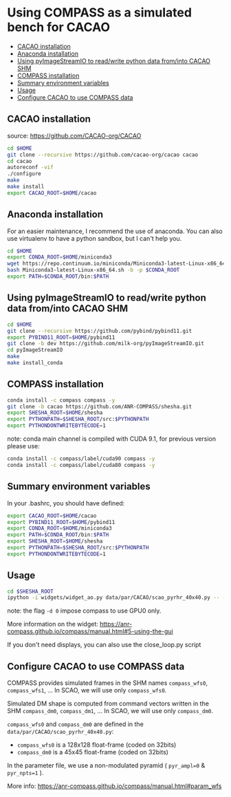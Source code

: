 # Using COMPASS as a simulated bench for CACAO

- [CACAO installation](#cacao-installation)
- [Anaconda installation](#anaconda-installation)
- [Using pyImageStreamIO to read/write python data from/into CACAO SHM](#using-pyimagestreamio-to-readwrite-python-data-frominto-cacao-shm)
- [COMPASS installation](#compass-installation)
- [Summary environment variables](#summary-environment-variables)
- [Usage](#usage)
- [Configure CACAO to use COMPASS data](#configure-cacao-to-use-compass-data)

## CACAO installation

source: https://github.com/CACAO-org/CACAO

```bash
cd $HOME
git clone --recursive https://github.com/cacao-org/cacao cacao
cd cacao
autoreconf -vif
./configure
make
make install
export CACAO_ROOT=$HOME/cacao
```

## Anaconda installation

For an easier maintenance, I recommend the use of anaconda.
You can also use virtualenv to have a python sandbox, but I can't help you.

```bash
cd $HOME
export CONDA_ROOT=$HOME/miniconda3
wget https://repo.continuum.io/miniconda/Miniconda3-latest-Linux-x86_64.sh
bash Miniconda3-latest-Linux-x86_64.sh -b -p $CONDA_ROOT
export PATH=$CONDA_ROOT/bin:$PATH
```

## Using pyImageStreamIO to read/write python data from/into CACAO SHM

```bash
cd $HOME
git clone --recursive https://github.com/pybind/pybind11.git
export PYBIND11_ROOT=$HOME/pybind11
git clone -b dev https://github.com/milk-org/pyImageStreamIO.git
cd pyImageStreamIO
make
make install_conda
```

## COMPASS installation

```bash
conda install -c compass compass -y
git clone -b cacao https://github.com/ANR-COMPASS/shesha.git
export SHESHA_ROOT=$HOME/shesha
export PYTHONPATH=$SHESHA_ROOT/src:$PYTHONPATH
export PYTHONDONTWRITEBYTECODE=1
```

note: conda main channel is compiled with CUDA 9.1, for previous version please use:

```bash
conda install -c compass/label/cuda90 compass -y
conda install -c compass/label/cuda80 compass -y
```

## Summary environment variables

In your .bashrc, you should have defined:

```bash
export CACAO_ROOT=$HOME/cacao
export PYBIND11_ROOT=$HOME/pybind11
export CONDA_ROOT=$HOME/miniconda3
export PATH=$CONDA_ROOT/bin:$PATH
export SHESHA_ROOT=$HOME/shesha
export PYTHONPATH=$SHESHA_ROOT/src:$PYTHONPATH
export PYTHONDONTWRITEBYTECODE=1
```

## Usage

```bash
cd $SHESHA_ROOT
ipython -i widgets/widget_ao.py data/par/CACAO/scao_pyrhr_40x40.py -- --cacao -d 0
```

note: the flag ``-d 0`` impose compass to use GPU0 only.

More information on the widget: https://anr-compass.github.io/compass/manual.html#5-using-the-gui

If you don't need displays, you can also use the close_loop.py script

## Configure CACAO to use COMPASS data

COMPASS provides simulated frames in the SHM names ``compass_wfs0``, ``compass_wfs1``, ... In SCAO, we will use only ``compass_wfs0``.

Simulated DM shape is computed from command vectors written in the SHM ``compass_dm0``, ``compass_dm1``, ... In SCAO, we will use only ``compass_dm0``.

``compass_wfs0`` and ``compass_dm0`` are defined in the ``data/par/CACAO/scao_pyrhr_40x40.py``:

- ``compass_wfs0`` is a 128x128 float-frame (coded on 32bits)
- ``compass_dm0`` is a 45x45 float-frame (coded on 32bits)

In the parameter file, we use a non-modulated pyramid ( ``pyr_ampl=0`` &  ``pyr_npts=1`` ).

More info: https://anr-compass.github.io/compass/manual.html#param_wfs
